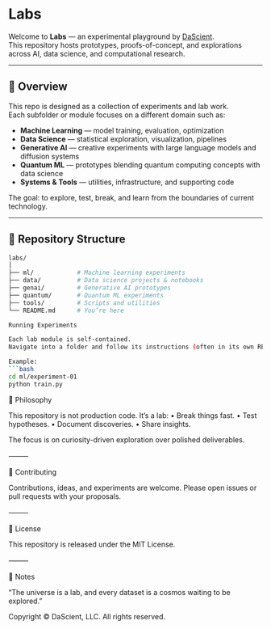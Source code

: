 # Labs

Welcome to **Labs** — an experimental playground by [DaScient](https://github.com/DaScient).  
This repository hosts prototypes, proofs-of-concept, and explorations across AI, data science, and computational research.

---

## 🚀 Overview

This repo is designed as a collection of experiments and lab work.  
Each subfolder or module focuses on a different domain such as:

- **Machine Learning** — model training, evaluation, optimization
- **Data Science** — statistical exploration, visualization, pipelines
- **Generative AI** — creative experiments with large language models and diffusion systems
- **Quantum ML** — prototypes blending quantum computing concepts with data science
- **Systems & Tools** — utilities, infrastructure, and supporting code

The goal: to explore, test, break, and learn from the boundaries of current technology.

---

## 📂 Repository Structure
```bash
labs/
│
├── ml/            # Machine learning experiments
├── data/          # Data science projects & notebooks
├── genai/         # Generative AI prototypes
├── quantum/       # Quantum ML experiments
├── tools/         # Scripts and utilities
└── README.md      # You’re here

Running Experiments

Each lab module is self-contained.
Navigate into a folder and follow its instructions (often in its own README.md).

Example:
```bash
cd ml/experiment-01
python train.py
```
🧪 Philosophy

This repository is not production code. It’s a lab:
	•	Break things fast.
	•	Test hypotheses.
	•	Document discoveries.
	•	Share insights.

The focus is on curiosity-driven exploration over polished deliverables.

⸻

🤝 Contributing

Contributions, ideas, and experiments are welcome.
Please open issues or pull requests with your proposals.

⸻

📜 License

This repository is released under the MIT License.

⸻

🌌 Notes

“The universe is a lab, and every dataset is a cosmos waiting to be explored.”

Copyright ©️ DaScient, LLC. All rights reserved. 
